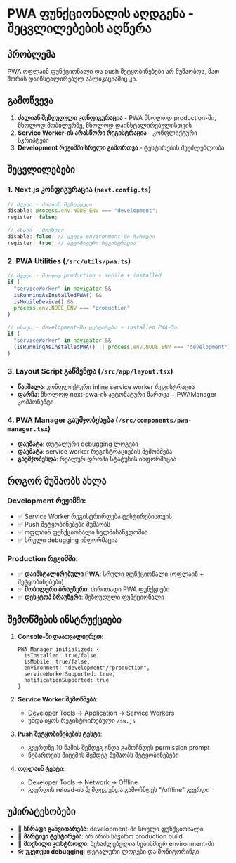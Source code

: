 # PWA ფუნქციონალის აღდგენა - შეცვლილებების აღწერა

## პრობლემა

PWA ოფლაინ ფუნქციონალი და push შეტყობინებები არ მუშაობდა, მათ შორის დაინსტალირებულ აპლიკაციაშიც კი.

## გამოწვევა

1. **ძალიან შეზღუდული კონფიგურაცია** - PWA მხოლოდ production-ში, მხოლოდ მობილურზე, მხოლოდ დაინსტალირებულისთვის
2. **Service Worker-ის არასწორი რეგისტრაცია** - კონფლიქტური სკრიპტები
3. **Development რეჟიმში სრული გამორთვა** - ტესტირების შეუძლებლობა

## შეცვლილებები

### 1. Next.js კონფიგურაცია (`next.config.ts`)

```typescript
// ძველი - ძალიან შეზღუდული
disable: process.env.NODE_ENV === "development";
register: false;

// ახალი - მოქნილი
disable: false; // ყველა environment-ში ჩართული
register: true; // ავტომატური რეგისტრაცია
```

### 2. PWA Utilities (`/src/utils/pwa.ts`)

```typescript
// ძველი - მხოლოდ production + mobile + installed
if (
  "serviceWorker" in navigator &&
  isRunningAsInstalledPWA() &&
  isMobileDevice() &&
  process.env.NODE_ENV === "production"
)

// ახალი - development-ში ტესტირება + installed PWA-ში
if (
  "serviceWorker" in navigator &&
  (isRunningAsInstalledPWA() || process.env.NODE_ENV === "development")
)
```

### 3. Layout Script გაწმენდა (`/src/app/layout.tsx`)

- **წაიშალა**: კონფლიქტური inline service worker რეგისტრაცია
- **დარჩა**: მხოლოდ next-pwa-ის ავტომატური მართვა + PWAManager კომპონენტი

### 4. PWA Manager გაუმჯობესება (`/src/components/pwa-manager.tsx`)

- **დაემატა**: დეტალური debugging ლოგები
- **დაემატა**: service worker რეგისტრაციების შემოწმება
- **გაუმჯობესდა**: რეალურ დროში სტატუსის ინფორმაცია

## როგორ მუშაობს ახლა

### Development რეჟიმში:

- ✅ Service Worker რეგისტრირდება ტესტირებისთვის
- ✅ Push შეტყობინებები მუშაობს
- ✅ ოფლაინ ფუნქციონალი ხელმისაწვდომია
- ✅ სრული debugging ინფორმაცია

### Production რეჟიმში:

- ✅ **დაინსტალირებული PWA**: სრული ფუნქციონალი (ოფლაინ + შეტყობინებები)
- ✅ **მობილური ბრაუზერი**: ძირითადი PWA ფუნქციები
- ✅ **დესკტოპ ბრაუზერი**: შეზღუდული ფუნქციონალი

## შემოწმების ინსტრუქციები

1. **Console-ში დაათვალიერეთ**:

   ```
   PWA Manager initialized: {
     isInstalled: true/false,
     isMobile: true/false,
     environment: "development"/"production",
     serviceWorkerSupported: true,
     notificationSupported: true
   }
   ```

2. **Service Worker შემოწმება**:

   - Developer Tools → Application → Service Workers
   - უნდა იყოს რეგისტრირებული `/sw.js`

3. **Push შეტყობინებების ტესტი**:

   - გვერდზე 10 წამის შემდეგ უნდა გამოჩნდეს permission prompt
   - ნებართვის მიცემის შემდეგ მუშაობს შეტყობინებები

4. **ოფლაინ ტესტი**:
   - Developer Tools → Network → Offline
   - გვერდის reload-ის შემდეგ უნდა გამოჩნდეს "/offline" გვერდი

## უპირატესობები

- 🚀 **სწრაფი განვითარება**: development-ში სრული ფუნქციონალი
- 🔧 **მარტივი ტესტირება**: არ არის საჭირო production build
- 📱 **მოქნილი კონტროლი**: შესაძლებელია ნებისმიერ environment-ში
- 🛠️ **უკეთესი debugging**: დეტალური ლოგები და მონიტორინგი
